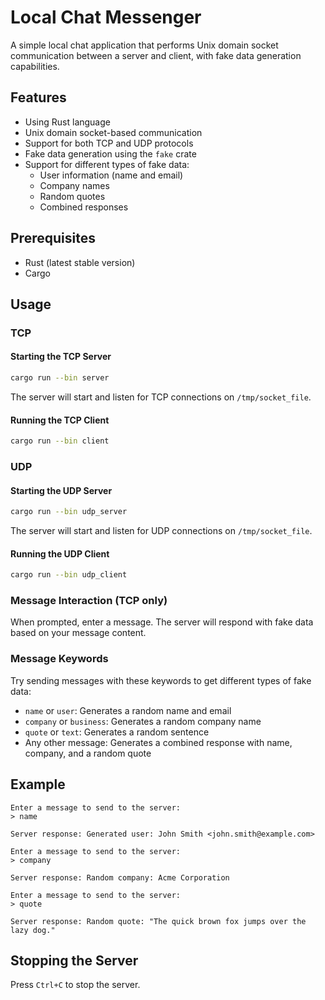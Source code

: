# Local Chat Messenger

A simple local chat application that performs Unix domain socket communication between a server and client, with fake data generation capabilities.

## Features

- Using Rust language
- Unix domain socket-based communication
- Support for both TCP and UDP protocols
- Fake data generation using the `fake` crate
- Support for different types of fake data:
  - User information (name and email)
  - Company names
  - Random quotes
  - Combined responses

## Prerequisites

- Rust (latest stable version)
- Cargo

## Usage

### TCP

#### Starting the TCP Server

```bash
cargo run --bin server
```

The server will start and listen for TCP connections on `/tmp/socket_file`.

#### Running the TCP Client

```bash
cargo run --bin client
```

### UDP

#### Starting the UDP Server

```bash
cargo run --bin udp_server
```

The server will start and listen for UDP connections on `/tmp/socket_file`.

#### Running the UDP Client

```bash
cargo run --bin udp_client
```

### Message Interaction (TCP only)

When prompted, enter a message. The server will respond with fake data based on your message content.

### Message Keywords

Try sending messages with these keywords to get different types of fake data:

- `name` or `user`: Generates a random name and email
- `company` or `business`: Generates a random company name
- `quote` or `text`: Generates a random sentence
- Any other message: Generates a combined response with name, company, and a random quote

## Example

```
Enter a message to send to the server:
> name

Server response: Generated user: John Smith <john.smith@example.com>

Enter a message to send to the server:
> company

Server response: Random company: Acme Corporation

Enter a message to send to the server:
> quote

Server response: Random quote: "The quick brown fox jumps over the lazy dog."
```

## Stopping the Server

Press `Ctrl+C` to stop the server. 